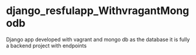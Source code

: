 # django_resfulapp_WithvragantMongodb
Django app developed with vagrant and mongo db as the database it is fully a backend project with endpoints
